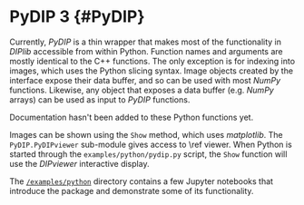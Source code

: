 # PyDIP 3 {#PyDIP}

[//]: # (DIPlib 3.0)

[//]: # ([c]2018-2019, Cris Luengo.)

[//]: # (Licensed under the Apache License, Version 2.0 [the "License"];)
[//]: # (you may not use this file except in compliance with the License.)
[//]: # (You may obtain a copy of the License at)
[//]: # ()
[//]: # (   http://www.apache.org/licenses/LICENSE-2.0)
[//]: # ()
[//]: # (Unless required by applicable law or agreed to in writing, software)
[//]: # (distributed under the License is distributed on an "AS IS" BASIS,)
[//]: # (WITHOUT WARRANTIES OR CONDITIONS OF ANY KIND, either express or implied.)
[//]: # (See the License for the specific language governing permissions and)
[//]: # (limitations under the License.)

Currently, *PyDIP* is a thin wrapper that makes most of the functionality in *DIPlib*
accessible from within Python.
Function names and arguments are mostly identical to the C++ functions. The only
exception is for indexing into images, which uses the Python slicing syntax.
Image objects created by the interface expose their data buffer, and so can be
used with most *NumPy* functions. Likewise, any object that exposes a data buffer
(e.g. *NumPy* arrays) can be used as input to *PyDIP* functions.

Documentation hasn't been added to these Python functions yet.

Images can be shown using the `Show` method, which uses *matplotlib*.
The `PyDIP.PyDIPviewer` sub-module gives access to \ref viewer.
When Python is started through the `examples/python/pydip.py` script, the `Show` function
will use the *DIPviewer* interactive display.

The [`/examples/python`](https://github.com/DIPlib/diplib/blob/master/examples/python/)
directory contains a few Jupyter notebooks that introduce the package and demonstrate
some of its functionality.
